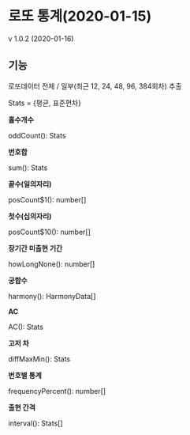 
# 로또 통계(2020-01-15)

v 1.0.2 (2020-01-16)

## 기능

로또데이터 전체 / 일부(최근 12, 24, 48, 96, 384회차) 추출

Stats = {평균, 표준편차}

**홀수개수**

oddCount(): Stats

**번호합**

sum(): Stats

**끝수(일의자리)**

posCount$1(): number[]

**첫수(십의자리)**

posCount$10(): number[]

**장기간 미출현 기간**

howLongNone(): number[]

**궁합수**

harmony(): HarmonyData[]

**AC**

AC(): Stats

**고저 차**

diffMaxMin(): Stats

**번호별 통계**

frequencyPercent(): number[]

**출현 간격**

interval(): Stats[]
